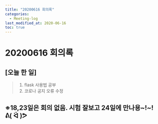 ```yaml
---
title: "20200616 회의록"
categories:
  - Meeting-log
last_modified_at: 2020-06-16
toc: true
---
```


# 20200616 회의록

## [오늘 한 일]
> 1. flask 사용법 공부
> 2. 코로나 공지 오류 수정

## ※18,23일은 회의 없음. 시험 잘보고 24일에 만나용~!~!ᕕ( ᐛ )ᕗ
